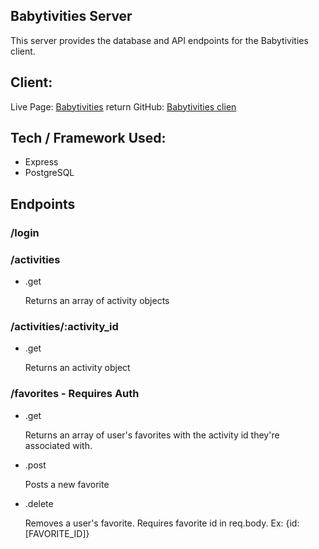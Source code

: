 ## Babytivities Server

This server provides the database and API endpoints for the Babytivities client.

## Client:

Live Page: [Babytivities](https://babytivities-app.now.sh/)  return
GitHub: [Babytivities clien](https://github.com/codylee02/babytivities-react)

## Tech / Framework Used:

- Express
- PostgreSQL

## Endpoints

### /login

### /activities

- .get

  Returns an array of activity objects

### /activities/:activity_id

- .get

  Returns an activity object

### /favorites - Requires Auth

- .get

  Returns an array of user's favorites with the activity id they're associated with.

- .post

  Posts a new favorite

- .delete

  Removes a user's favorite. Requires favorite id in req.body. Ex: {id: [FAVORITE_ID]}
